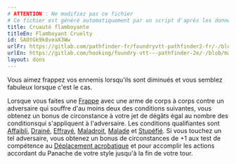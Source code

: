 ```yaml
---
# ATTENTION : Ne modifiez pas ce fichier
# Ce fichier est généré automatiquement par un script d'après les données du module Foundry VTT officiel et de sa traduction
title: Cruauté flamboyante
titleEn: Flamboyant Cruelty
id: SAOtGk9k8veaX3Ww
urlFr: https://gitlab.com/pathfinder-fr/foundryvtt-pathfinder2-fr/-/blob/master/data/feats/SAOtGk9k8veaX3Ww.htm
urlEn: https://gitlab.com/hooking/foundry-vtt---pathfinder-2e/-/blob/master/packs/data/feats.db/flamboyant-cruelty.json
layout: dons
---
```

Vous aimez frappez vos ennemis lorsqu'ils sont diminués et vous semblez fabuleux lorsque c'est le cas.

Lorsque vous faites une [Frappe](../actions/frapper.html) avec une arme de corps à corps contre un adversaire qui souffre d'au moins deux des conditions suivantes, vous obtenez un bonus de circonstance à votre jet de dégâts égal au nombre des conditionsqui s'appliquent à l'adversaire. Les conditions qualifiantes sont [Affaibli](../conditions/affaibli.html), [Drainé](../conditions/drainé.html), [Effrayé](../conditions/effrayé.html), [Maladroit](../conditions/maladroit.html), [Malade](../conditions/malade.html) et [Stupéfié](../conditions/stupéfié.html). Si vous touchez un tel adversaire, vous obtenez un bonus de circonstances de +1 aux test de compétence au [Déplacement acrobatique](../actions/déplacement-acrobatique.html) et pour accomplir les actions accordant du Panache de votre style jusqu'à la fin de votre tour.
